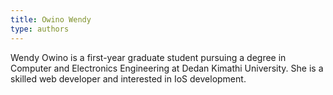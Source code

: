```yaml
---
title: Owino Wendy
type: authors
---
```

Wendy Owino  is a first-year graduate student pursuing a degree in Computer and Electronics Engineering at Dedan Kimathi University. She is a skilled web developer and interested in IoS development.
